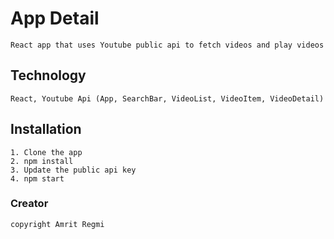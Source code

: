 # App Detail
    React app that uses Youtube public api to fetch videos and play videos

## Technology
    React, Youtube Api (App, SearchBar, VideoList, VideoItem, VideoDetail)

## Installation 
    1. Clone the app 
    2. npm install 
    3. Update the public api key 
    4. npm start 

    
### Creator 
    copyright Amrit Regmi 
